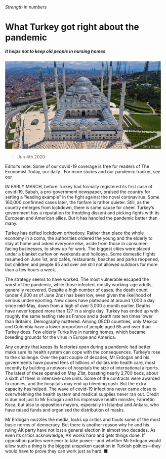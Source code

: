 ###### Strength in numbers

# What Turkey got right about the pandemic 

##### It helps not to keep old people in nursing homes 

![image](images/20200606_EUP004_0.jpg) 

> Jun 4th 2020 

Editor’s note: Some of our covid-19 coverage is free for readers of The Economist Today, our daily . For more stories and our pandemic tracker, see our 

IN EARLY MARCH, before Turkey had formally registered its first case of covid-19, Sabah, a pro-government newspaper, praised the country for setting a “leading example” in the fight against the novel coronavirus. Some 160,000 confirmed cases later, the fanfare is rather quieter. Still, as the country emerges from lockdown, there is some cause for cheer. Turkey’s government has a reputation for throttling dissent and picking fights with its European and American allies. But it has handled the pandemic better than many.

Turkey has defied lockdown orthodoxy. Rather than place the whole economy in a coma, the authorities ordered the young and the elderly to stay at home and asked everyone else, aside from those in consumer-facing businesses, to show up for work. The biggest cities were placed under a blanket curfew on weekends and holidays. Some domestic flights resumed on June 1st, and cafés, restaurants, beaches and parks reopened, but children and people 65 and over are still not allowed outdoors for more than a few hours a week.


The strategy seems to have worked. The most vulnerable escaped the worst of the pandemic, while those infected, mostly working-age adults, generally recovered. Despite a high number of cases, the death count (under 4,600 as of June 2nd) has been low, even given the likelihood of serious underreporting. New cases have plateaued at around 1,000 a day since mid-May, down from a high of over 5,000 a month earlier. Deaths have never topped more than 127 in a single day. Turkey has ended up with roughly the same testing rate as France and a death rate ten times lower than Britain’s. Demography mattered. Among OECD countries, only Mexico and Colombia have a lower proportion of people aged 65 and over than Turkey does. Few elderly Turks live in nursing homes, which became breeding grounds for the virus in Europe and America.

Any country that keeps its factories open during a pandemic had better make sure its health system can cope with the consequences. Turkey’s rose to the challenge. Over the past couple of decades, Mr Erdogan and his governments have poured tens of billions of dollars into health care, most recently by building a network of hospitals the size of international airports. The latest of these opened on May 21st, boasting nearly 2,700 beds, about a sixth of them in intensive-care units. Some of the contracts were awarded to cronies, and the hospitals may end up bleeding cash. But the extra capacity has helped. The wave of covid-19 infections never came close to overwhelming the health system and medical supplies never ran out. Credit is due not just to Mr Erdogan and his impressive health minister, Fahrettin Koca, but also to opposition mayors, especially in Istanbul and Ankara, who have raised funds and organised the distribution of masks.

Mr Erdogan muzzles the media, locks up critics and flouts some of the most basic norms of democracy. But there is another reason why he and his ruling AK party have not lost a general election in almost two decades. As even its critics acknowledge, AK works hard and gets things done. If opposition parties were ever to take power—and whether Mr Erdogan would allow such a thing is the biggest unspoken question in Turkish politics—they would have to prove they can work just as hard. ■


